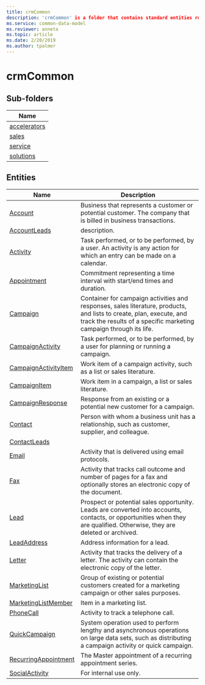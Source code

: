 ```yaml
---
title: crmCommon
description: 'crmCommon' is a folder that contains standard entities related to the Common Data Model.
ms.service: common-data-model
ms.reviewer: anneta
ms.topic: article
ms.date: 2/20/2019
ms.author: tpalmer
---
```


# crmCommon


## Sub-folders

|Name|
|---|
|[accelerators](accelerators/overview.md)|
|[sales](sales/overview.md)|
|[service](service/overview.md)|
|[solutions](solutions/overview.md)|




## Entities

|Name|Description|
|---|---|
|[Account](Account.md)|Business that represents a customer or potential customer. The company that is billed in business transactions.  |
|[AccountLeads](AccountLeads.md)|description.  |
|[Activity](Activity.md)|Task performed, or to be performed, by a user. An activity is any action for which an entry can be made on a calendar.  |
|[Appointment](Appointment.md)|Commitment representing a time interval with start/end times and duration.  |
|[Campaign](Campaign.md)|Container for campaign activities and responses, sales literature, products, and lists to create, plan, execute, and track the results of a specific marketing campaign through its life.  |
|[CampaignActivity](CampaignActivity.md)|Task performed, or to be performed, by a user for planning or running a campaign.  |
|[CampaignActivityItem](CampaignActivityItem.md)|Work item of a campaign activity, such as a list or sales literature.  |
|[CampaignItem](CampaignItem.md)|Work item in a campaign, a list or sales literature.  |
|[CampaignResponse](CampaignResponse.md)|Response from an existing or a potential new customer for a campaign.  |
|[Contact](Contact.md)|Person with whom a business unit has a relationship, such as customer, supplier, and colleague.  |
|[ContactLeads](ContactLeads.md)|  |
|[Email](Email.md)|Activity that is delivered using email protocols.  |
|[Fax](Fax.md)|Activity that tracks call outcome and number of pages for a fax and optionally stores an electronic copy of the document.  |
|[Lead](Lead.md)|Prospect or potential sales opportunity. Leads are converted into accounts, contacts, or opportunities when they are qualified. Otherwise, they are deleted or archived.  |
|[LeadAddress](LeadAddress.md)|Address information for a lead.  |
|[Letter](Letter.md)|Activity that tracks the delivery of a letter. The activity can contain the electronic copy of the letter.  |
|[MarketingList](MarketingList.md)|Group of existing or potential customers created for a marketing campaign or other sales purposes.  |
|[MarketingListMember](MarketingListMember.md)|Item in a marketing list.  |
|[PhoneCall](PhoneCall.md)|Activity to track a telephone call.  |
|[QuickCampaign](QuickCampaign.md)|System operation used to perform lengthy and asynchronous operations on large data sets, such as distributing a campaign activity or quick campaign.  |
|[RecurringAppointment](RecurringAppointment.md)|The Master appointment of a recurring appointment series.  |
|[SocialActivity](SocialActivity.md)|For internal use only.  |
